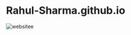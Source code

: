 # Rahul-Sharma.github.io


![websitee](https://user-images.githubusercontent.com/83027100/200319634-b3f73966-bc6a-47dc-aaa9-4fd01e5952a2.jpg)
